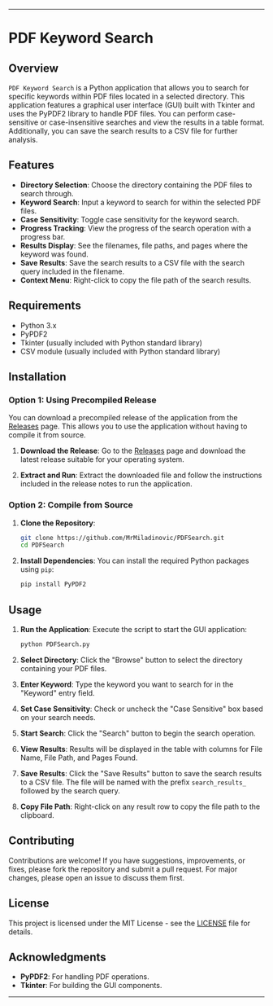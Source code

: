 
---

# PDF Keyword Search

## Overview

`PDF Keyword Search` is a Python application that allows you to search for specific keywords within PDF files located in a selected directory. This application features a graphical user interface (GUI) built with Tkinter and uses the PyPDF2 library to handle PDF files. You can perform case-sensitive or case-insensitive searches and view the results in a table format. Additionally, you can save the search results to a CSV file for further analysis.

## Features

- **Directory Selection**: Choose the directory containing the PDF files to search through.
- **Keyword Search**: Input a keyword to search for within the selected PDF files.
- **Case Sensitivity**: Toggle case sensitivity for the keyword search.
- **Progress Tracking**: View the progress of the search operation with a progress bar.
- **Results Display**: See the filenames, file paths, and pages where the keyword was found.
- **Save Results**: Save the search results to a CSV file with the search query included in the filename.
- **Context Menu**: Right-click to copy the file path of the search results.

## Requirements

- Python 3.x
- PyPDF2
- Tkinter (usually included with Python standard library)
- CSV module (usually included with Python standard library)

## Installation

### Option 1: Using Precompiled Release

You can download a precompiled release of the application from the [Releases](https://github.com/MrMiladinovic/PDFSearch/releases) page. This allows you to use the application without having to compile it from source.

1. **Download the Release**:
   Go to the [Releases](https://github.com/MrMiladinovic/PDFSearch/releases) page and download the latest release suitable for your operating system.

2. **Extract and Run**:
   Extract the downloaded file and follow the instructions included in the release notes to run the application.

### Option 2: Compile from Source

1. **Clone the Repository**:
    ```bash
    git clone https://github.com/MrMiladinovic/PDFSearch.git
    cd PDFSearch
    ```

2. **Install Dependencies**:
    You can install the required Python packages using `pip`:
    ```bash
    pip install PyPDF2
    ```

## Usage

1. **Run the Application**:
    Execute the script to start the GUI application:
    ```bash
    python PDFSearch.py
    ```

2. **Select Directory**:
    Click the "Browse" button to select the directory containing your PDF files.

3. **Enter Keyword**:
    Type the keyword you want to search for in the "Keyword" entry field.

4. **Set Case Sensitivity**:
    Check or uncheck the "Case Sensitive" box based on your search needs.

5. **Start Search**:
    Click the "Search" button to begin the search operation.

6. **View Results**:
    Results will be displayed in the table with columns for File Name, File Path, and Pages Found.

7. **Save Results**:
    Click the "Save Results" button to save the search results to a CSV file. The file will be named with the prefix `search_results_` followed by the search query.

8. **Copy File Path**:
    Right-click on any result row to copy the file path to the clipboard.

## Contributing

Contributions are welcome! If you have suggestions, improvements, or fixes, please fork the repository and submit a pull request. For major changes, please open an issue to discuss them first.

## License

This project is licensed under the MIT License - see the [LICENSE](LICENSE) file for details.

## Acknowledgments

- **PyPDF2**: For handling PDF operations.
- **Tkinter**: For building the GUI components.

---
